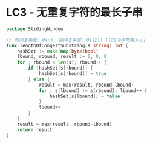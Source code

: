 # LC3 - 无重复字符的最长子串

```go title="LongestSubstringWithoutRepeatingCharacters.go" linenums="1"
package SlidingWindow

// 时间复杂度: O(n), 空间复杂度: O(∣Σ∣) [∣Σ∣为字符集大小]
func lengthOfLongestSubstring(s string) int {
	hashSet := make(map[byte]bool)
	lbound, rbound, result := 0, 0, 0
	for ; rbound < len(s); rbound++ {
		if !hashSet[s[rbound]] {
			hashSet[s[rbound]] = true
		} else {
			result = max(result, rbound-lbound)
			for ; s[lbound] != s[rbound]; lbound++ {
				hashSet[s[lbound]] = false
			}
			lbound++
		}
	}
	result = max(result, rbound-lbound)
	return result
}
```

